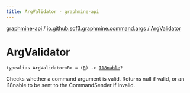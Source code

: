 ```yaml
---
title: ArgValidator - graphmine-api
---
```


[graphmine-api](../index.html) / [io.github.sof3.graphmine.command.args](index.html) / [ArgValidator](./-arg-validator.html)

# ArgValidator

`typealias ArgValidator<R> = (`[`R`](-arg-validator.html#R)`) -> `[`I18nable`](../io.github.sof3.graphmine.i18n/-i18nable/index.html)`?`

Checks whether a command argument is valid. Returns null if valid, or an I18nable to be sent to the CommandSender if
invalid.

